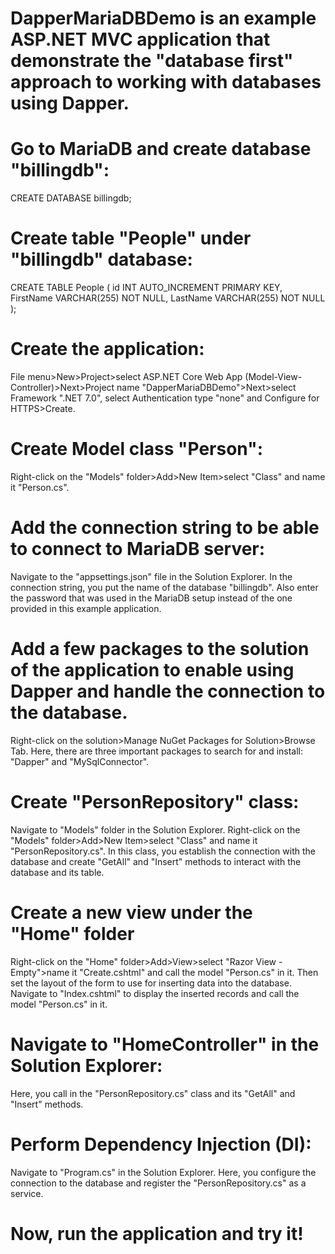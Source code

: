 # DapperMariaDBDemo is an example ASP.NET MVC application that demonstrate the "database first" approach to working with databases using Dapper.
# Go to MariaDB and create database "billingdb": 
CREATE DATABASE billingdb;
# Create table "People" under "billingdb" database:
CREATE TABLE People (
    id INT AUTO_INCREMENT PRIMARY KEY,
    FirstName VARCHAR(255) NOT NULL,
    LastName VARCHAR(255) NOT NULL
);
# Create the application:
File menu>New>Project>select ASP.NET Core Web App (Model-View-Controller)>Next>Project name "DapperMariaDBDemo">Next>select Framework ".NET 7.0", select Authentication type "none" and Configure for HTTPS>Create.
# Create Model class "Person":
Right-click on the "Models" folder>Add>New Item>select "Class" and name it "Person.cs".
# Add the connection string to be able to connect to MariaDB server:
Navigate to the "appsettings.json" file in the Solution Explorer. In the connection string, you put the name of the database "billingdb". Also enter the password that was used in the MariaDB setup instead of the one provided in this example application.
# Add a few packages to the solution of the application to enable using Dapper and handle the connection to the database. 
Right-click on the solution>Manage NuGet Packages for Solution>Browse Tab. 
Here, there are three important packages to search for and install: "Dapper" and "MySqlConnector".
# Create "PersonRepository" class:
Navigate to "Models" folder in the Solution Explorer.
Right-click on the "Models" folder>Add>New Item>select "Class" and name it "PersonRepository.cs".
In this class, you establish the connection with the database and create "GetAll" and "Insert" methods to interact with the database and its table.
# Create a new view under the "Home" folder
Right-click on the "Home" folder>Add>View>select "Razor View - Empty">name it "Create.cshtml" and call the model "Person.cs" in it.
Then set the layout of the form to use for inserting data into the database.
Navigate to "Index.cshtml" to display the inserted records and call the model "Person.cs" in it.
# Navigate to "HomeController" in the Solution Explorer:
Here, you call in the "PersonRepository.cs" class and its "GetAll" and "Insert" methods.
# Perform Dependency Injection (DI):
Navigate to "Program.cs" in the Solution Explorer.
Here, you configure the connection to the database and register the "PersonRepository.cs" as a service.
# Now, run the application and try it!
